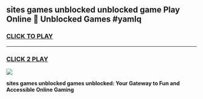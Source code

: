 
## sites games unblocked unblocked game Play Online 👋 Unblocked Games #yamlq
<h3>
<a href="https://premium.freeplayer.one?title=sites_games_unblocked&ref=21F">CLICK TO PLAY</a></h3>
<hr>

<h3>
<a href="https://premium.freeplayer.one?title=sites_games_unblocked&ref=21F">CLICK 2 PLAY</a>
  
</h3>

<a href="https://premium.freeplayer.one?title=sites_games_unblocked&ref=21F/"><img src="https://clearcache.store/games.png"></a>


**sites games unblocked games unblocked: Your Gateway to Fun and Accessible Online Gaming**
